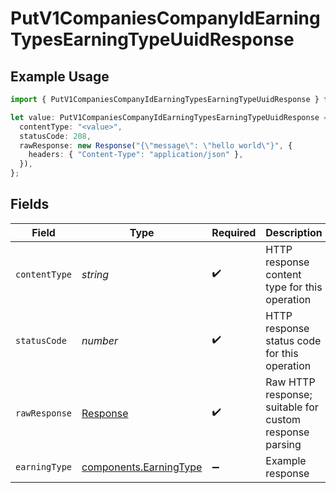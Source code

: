 # PutV1CompaniesCompanyIdEarningTypesEarningTypeUuidResponse

## Example Usage

```typescript
import { PutV1CompaniesCompanyIdEarningTypesEarningTypeUuidResponse } from "@gusto/embedded-api/models/operations";

let value: PutV1CompaniesCompanyIdEarningTypesEarningTypeUuidResponse = {
  contentType: "<value>",
  statusCode: 208,
  rawResponse: new Response("{\"message\": \"hello world\"}", {
    headers: { "Content-Type": "application/json" },
  }),
};
```

## Fields

| Field                                                                 | Type                                                                  | Required                                                              | Description                                                           |
| --------------------------------------------------------------------- | --------------------------------------------------------------------- | --------------------------------------------------------------------- | --------------------------------------------------------------------- |
| `contentType`                                                         | *string*                                                              | :heavy_check_mark:                                                    | HTTP response content type for this operation                         |
| `statusCode`                                                          | *number*                                                              | :heavy_check_mark:                                                    | HTTP response status code for this operation                          |
| `rawResponse`                                                         | [Response](https://developer.mozilla.org/en-US/docs/Web/API/Response) | :heavy_check_mark:                                                    | Raw HTTP response; suitable for custom response parsing               |
| `earningType`                                                         | [components.EarningType](../../models/components/earningtype.md)      | :heavy_minus_sign:                                                    | Example response                                                      |